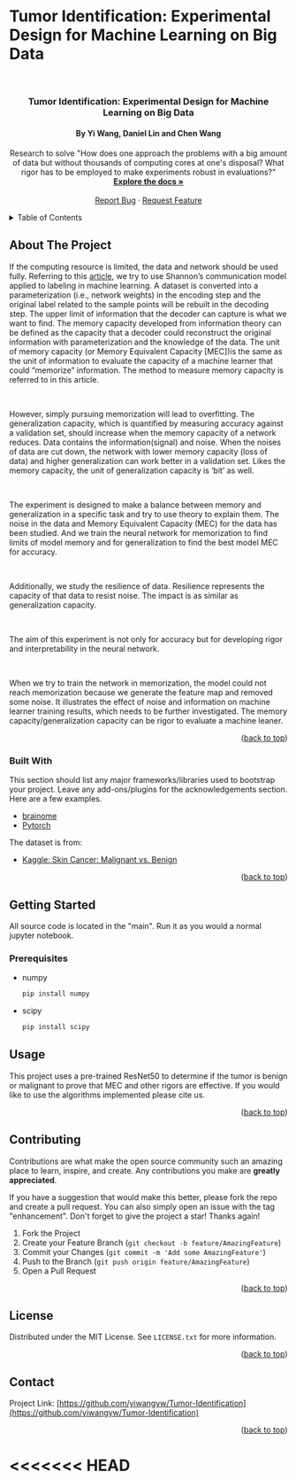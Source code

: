 <div id="top"></div>
<!--
*** Thanks for checking out the Best-README-Template. If you have a suggestion
*** that would make this better, please fork the repo and create a pull request
*** or simply open an issue with the tag "enhancement".
*** Don't forget to give the project a star!
*** Thanks again! Now go create something AMAZING! :D
-->



<!-- PROJECT SHIELDS -->
<!--
*** I'm using markdown "reference style" links for readability.
*** Reference links are enclosed in brackets [ ] instead of parentheses ( ).
*** See the bottom of this document for the declaration of the reference variables
*** for contributors-url, forks-url, etc. This is an optional, concise syntax you may use.
*** https://www.markdownguide.org/basic-syntax/#reference-style-links
-->
Tumor Identification: Experimental Design for Machine Learning on Big Data
=======


<!-- PROJECT LOGO -->
<br />
<div align="center">

  <h3 align="center">Tumor Identification: Experimental Design for Machine Learning on Big Data</h3>
  <h4 align="center">By Yi Wang, Daniel Lin and Chen Wang</h4>

  <p align="center">
    Research to solve "How does one approach the problems with a big amount of data but without thousands of computing cores at one's disposal? What rigor has to be employed to make experiments robust in evaluations?"
    <br />
    <a href="https://github.com/yiwangyw/Tumor-Identification"><strong>Explore the docs »</strong></a>
    <br />
    <br />
    <a href="https://github.com/yiwangyw/Tumor-Identification/issues">Report Bug</a>
    ·
    <a href="https://github.com/yiwangyw/Tumor-Identification/issues">Request Feature</a>
  </p>
</div>



<!-- TABLE OF CONTENTS -->
<details>
  <summary>Table of Contents</summary>
  <ol>
    <li>
      <a href="#about-the-project">About The Project</a>
      <ul>
        <li><a href="#built-with">Built With</a></li>
      </ul>
    </li>
    <li>
      <a href="#getting-started">Getting Started</a>
      <ul>
        <li><a href="#prerequisites">Prerequisites</a></li>
        <li><a href="#installation">Installation</a></li>
      </ul>
    </li>
    <li><a href="#usage">Usage</a></li>
    <li><a href="#roadmap">Roadmap</a></li>
    <li><a href="#contributing">Contributing</a></li>
    <li><a href="#license">License</a></li>
    <li><a href="#contact">Contact</a></li>
    <li><a href="#acknowledgments">Acknowledgments</a></li>
  </ol>
</details>



<!-- ABOUT THE PROJECT -->
## About The Project

If the computing resource is limited, the data and network should be used fully. Referring to this [article](https://arxiv.org/pdf/1810.02328.pdf), we try to use Shannon’s communication model applied to labeling in machine learning. A dataset is converted into a parameterization (i.e., network weights) in the encoding step and the original label related to the sample points will be rebuilt in the decoding step. The upper limit of information that the decoder can capture is what we want to find. The memory capacity developed from information theory can be defined as the capacity that a decoder could reconstruct the original information with parameterization and the knowledge of the data. The unit of memory capacity (or Memory Equivalent Capacity [MEC])is the same as the unit of information to evaluate the capacity of a machine learner that could “memorize” information. The method to measure memory capacity is referred to in this article.

<br />

However, simply pursuing memorization will lead to overfitting. The generalization capacity, which is quantified by measuring accuracy against a validation set, should increase when the memory capacity of a network reduces. Data contains the information(signal) and noise. When the noises of data are cut down, the network with lower memory capacity (loss of data) and higher generalization can work better in a validation set. Likes the memory capacity, the unit of generalization capacity is ‘bit’ as well.

<br />

The experiment is designed to make a balance between memory and generalization in a specific task and try to use theory to explain them.  The noise in the data and Memory Equivalent Capacity (MEC) for the data has been studied. And we train the neural network for memorization to find limits of model memory and for generalization to find the best model MEC for accuracy. 

<br />

Additionally, we study the resilience of data. Resilience represents the capacity of that data to resist noise. The impact is as similar as generalization capacity.

<br />

The aim of this experiment is not only for accuracy but for developing rigor and interpretability in the neural network. 


<br />

When we try to train the network in memorization, the model could not reach memorization because we generate the feature map and removed some noise. It illustrates the effect of noise and information on machine learner training results, which needs to be further investigated. The memory capacity/generalization capacity can be rigor to evaluate a machine leaner.


<p align="right">(<a href="#top">back to top</a>)</p>



### Built With

This section should list any major frameworks/libraries used to bootstrap your project. Leave any add-ons/plugins for the acknowledgements section. Here are a few examples.

* [brainome](https://www.brainome.ai/)
* [Pytorch](https://pytorch.org/)

The dataset is from:

* [Kaggle: Skin Cancer: Malignant vs. Benign](https://www.kaggle.com/datasets/fanconic/skin-cancer-malignant-vs-benign)

<p align="right">(<a href="#top">back to top</a>)</p>



<!-- GETTING STARTED -->
## Getting Started

All source code is located in the "main". Run it as you would a normal jupyter notebook. 

### Prerequisites

* numpy
  ```sh
  pip install numpy
  ```
  
* scipy
  ```sh
  pip install scipy
  ```



<!-- USAGE EXAMPLES -->
## Usage

This project uses a pre-trained ResNet50 to determine if the tumor is benign or malignant to prove that MEC and other rigors are effective. If you would like to use the algorithms implemented please cite us.

<p align="right">(<a href="#top">back to top</a>)</p>






<!-- CONTRIBUTING -->
## Contributing

Contributions are what make the open source community such an amazing place to learn, inspire, and create. Any contributions you make are **greatly appreciated**.

If you have a suggestion that would make this better, please fork the repo and create a pull request. You can also simply open an issue with the tag "enhancement".
Don't forget to give the project a star! Thanks again!

1. Fork the Project
2. Create your Feature Branch (`git checkout -b feature/AmazingFeature`)
3. Commit your Changes (`git commit -m 'Add some AmazingFeature'`)
4. Push to the Branch (`git push origin feature/AmazingFeature`)
5. Open a Pull Request

<p align="right">(<a href="#top">back to top</a>)</p>



<!-- LICENSE -->
## License

Distributed under the MIT License. See `LICENSE.txt` for more information.

<p align="right">(<a href="#top">back to top</a>)</p>



<!-- CONTACT -->
## Contact

Project Link: [https://github.com/yiwangyw/Tumor-Identification](https://github.com/yiwangyw/Tumor-Identification)

<p align="right">(<a href="#top">back to top</a>)</p>





<<<<<<< HEAD
=======
